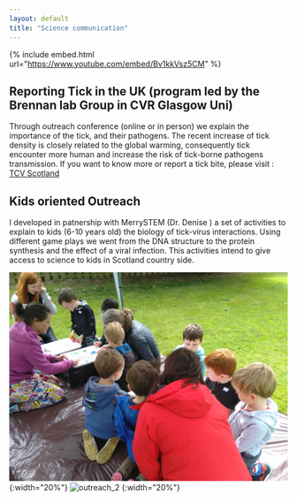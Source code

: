 ```yaml
---
layout: default
title: "Science communication"
---
```


{% include embed.html url="https://www.youtube.com/embed/Bv1kkVsz5CM" %}

## Reporting Tick in the UK (program led by the Brennan lab Group in CVR Glasgow Uni)
Through outreach conference (online or in person) we explain the importance of the tick, and their pathogens.
The recent increase of tick density is closely related to the global warming, 
consequently tick encounter more human and increase the risk of tick-borne pathogens transmission.
If you want to know more or report a tick bite, please visit : [TCV Scotland]("https://www.tcv.org.uk/scotland/what-makes-viruses-tick") 
## Kids oriented Outreach

I developed in patnership with MerrySTEM (Dr. Denise ) a set of activities to explain to kids (6-10 years old) the biology of tick-virus interactions.
Using different game plays we went from the DNA structure to the protein synthesis and the effect of a viral infection.
This activities intend to give access to science to kids in Scotland country side.

![outreach_1](/MicrosoftTeams-image.png) {:width="20%"}
![outreach_2](/MicrosoftTeams-image(1).png) {:width="20%"}
                          

